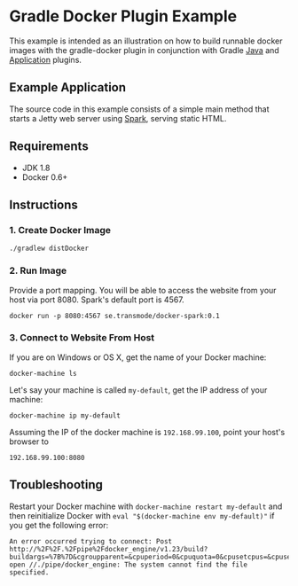 # Gradle Docker Plugin Example

This example is intended as an illustration on how to build runnable docker images with the gradle-docker plugin in conjunction with Gradle [Java](https://docs.gradle.org/current/userguide/java_plugin.html) and [Application](https://docs.gradle.org/current/userguide/application_plugin.html) plugins.

## Example Application
The source code in this example consists of a simple main method that starts a Jetty web server using [Spark](http://sparkjava.com/), serving static HTML.

## Requirements
- JDK 1.8
- Docker 0.6+

## Instructions
### 1. Create Docker Image
    ./gradlew distDocker

### 2. Run Image
Provide a port mapping. You will be able to access the website from your host via port 8080. Spark's default port is 4567.

    docker run -p 8080:4567 se.transmode/docker-spark:0.1

### 3. Connect to Website From Host
If you are on Windows or OS X, get the name of your Docker machine:

    docker-machine ls

Let's say your machine is called `my-default`, get the IP address of your machine:

    docker-machine ip my-default

Assuming the IP of the docker machine is `192.168.99.100`, point your host's browser to

    192.168.99.100:8080

## Troubleshooting
Restart your Docker machine with `docker-machine restart my-default` and then reinitialize Docker with `eval "$(docker-machine env my-default)"` if you get the following error:

    An error occurred trying to connect: Post http://%2F%2F.%2Fpipe%2Fdocker_engine/v1.23/build?buildargs=%7B%7D&cgroupparent=&cpuperiod=0&cpuquota=0&cpusetcpus=&cpusetmems=&cpushares=0&dockerfile=Dockerfile&labels=%7B%7D&memory=0&memswap=0&rm=1&shmsize=0&t=example%2Fappname%3A1.0&ulimits=null: open //./pipe/docker_engine: The system cannot find the file specified.

